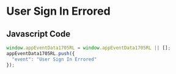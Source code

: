 # User Sign In Errored

## Javascript Code
```js
window.appEventData1705RL = window.appEventData1705RL || [];
appEventData1705RL.push({
  "event": "User Sign In Errored"
});
```




